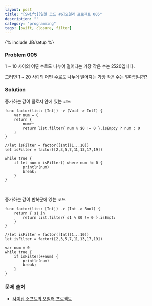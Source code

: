 ```yaml
---
layout: post
title: "[Swift][일일 코드 #6]오일러 프로젝트 005"
description: ""
category: "programming"
tags: [swift, closure, filter]
---
```

{% include JB/setup %}

### Problem 005

1 ~ 10 사이의 어떤 수로도 나누어 떨어지는 가장 작은 수는 2520입니다.

그러면 1 ~ 20 사이의 어떤 수로도 나누어 떨어지는 가장 작은 수는 얼마입니까?

### Solution

증가하는 값이 클로저 안에 있는 코드

	func factor(list: [Int]) -> (Void -> Int?) {
		var num = 0
		return {
			num++
			return list.filter{ num % $0 != 0 }.isEmpty ? num : 0
		}
	}

	//let isFilter = factor([Int](1...10))
	let isFilter = factor([2,3,5,7,11,13,17,19])

	while true {
		if let num = isFilter() where num != 0 {
			println(num)
			break;
		}
	}

<br/>

증가하는 값이 반복문에 있는 코드

	func factor(list: [Int]) -> (Int -> Bool) {
		return { s1 in
			return list.filter{ s1 % $0 != 0 }.isEmpty
		}
	}

	//let isFilter = factor([Int](1...10))
	let isFilter = factor([2,3,5,7,11,13,17,19])

	var num = 0
	while true {
		if isFilter(++num) {
			println(num)
			break;
		}
	}

### 문제 출처

* [사이냅 소프트의 오일러 프로젝트](http://euler.synap.co.kr/prob_detail.php?id=5)